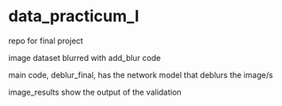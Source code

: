 # data_practicum_I
repo for final project

image dataset blurred with add_blur code

main code, deblur_final, has the network model that deblurs the image/s

image_results show the output of the validation
